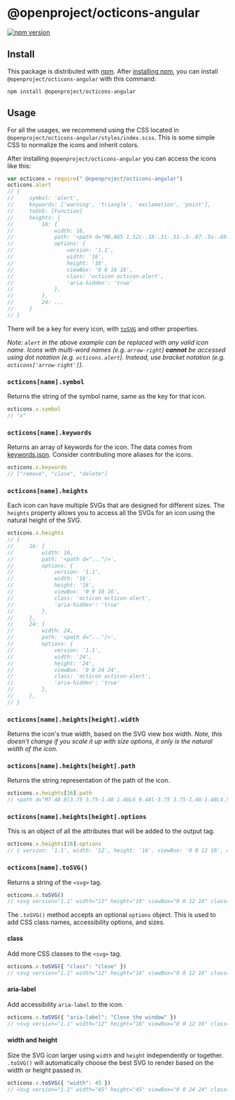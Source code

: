 # @openproject/octicons-angular


[![npm version](https://img.shields.io/npm/v/@openproject/octicons-angular.svg)](https://www.npmjs.org/package/@openproject/octicons-angular)

## Install

This package is distributed with [npm][npm]. After [installing npm][install-npm], you can install `@openproject/octicons-angular` with this command:

```shell
npm install @openproject/octicons-angular
```

## Usage

For all the usages, we recommend using the CSS located in `@openproject/octicons-angular/styles/index.scss`. This is some simple CSS to normalize the icons and inherit colors.

After installing `@openproject/octicons-angular` you can access the icons like this:

```js
var octicons = require(" @openproject/octicons-angular")
octicons.alert
// {
//     symbol: 'alert',
//     keywords: ['warning', 'triangle', 'exclamation', 'point'],
//     toSVG: [Function]
//     heights: {
//         16: {
//             width: 16,
//             path: '<path d="M8.865 1.52c-.18-.31-.51-.5-.87-.5s-.69.19-.87.5L.275 13.5c-.18.31-.18.69 0 1 .19.31.52.5.87.5h13.7c.36 0 .69-.19.86-.5.17-.31.18-.69.01-1L8.865 1.52zM8.995 13h-2v-2h2v2zm0-3h-2V6h2v4z"/>',
//             options: {
//                 version: '1.1',
//                 width: '16',
//                 height: '16',
//                 viewBox: '0 0 16 16',
//                 class: 'octicon octicon-alert',
//                 'aria-hidden': 'true'
//             },
//         },
//         24: ...
//     }
// }
```

There will be a key for every icon, with [`toSVG`](#octiconsnametosvg) and other properties.

_Note: `alert` in the above example can be replaced with any valid icon name. Icons with multi-word names (e.g. `arrow-right`) **cannot** be accessed using dot notation (e.g. `octicons.alert`). Instead, use bracket notation (e.g. `octicons['arrow-right']`)._

### `octicons[name].symbol`

Returns the string of the symbol name, same as the key for that icon.

```js
octicons.x.symbol
// "x"
```

### `octicons[name].keywords`

Returns an array of keywords for the icon. The data comes from [keywords.json](https://github.com/primer/octicons/blob/main/keywords.json). Consider contributing more aliases for the icons.

```js
octicons.x.keywords
// ["remove", "close", "delete"]
```

### `octicons[name].heights`

Each icon can have multiple SVGs that are designed for different sizes. The `heights` property allows you to access all the SVGs for an icon using the natural height of the SVG.


```js
octicons.x.heights
// {
//     16: {
//         width: 16,
//         path: '<path d="..."/>',
//         options: {
//             version: '1.1',
//             width: '16',
//             height: '16',
//             viewBox: '0 0 16 16',
//             class: 'octicon octicon-alert',
//             'aria-hidden': 'true'
//         },
//     },
//     24: {
//         width: 24,
//         path: '<path d="..."/>',
//         options: {
//             version: '1.1',
//             width: '24',
//             height: '24',
//             viewBox: '0 0 24 24',
//             class: 'octicon octicon-alert',
//             'aria-hidden': 'true'
//         },
//     },
// }
```


### `octicons[name].heights[height].width`

Returns the icon's true width, based on the SVG view box width. _Note, this doesn't change if you scale it up with size options, it only is the natural width of the icon._

### `octicons[name].heights[height].path`

Returns the string representation of the path of the icon.

```js
octicons.x.heights[16].path
// <path d="M7.48 8l3.75 3.75-1.48 1.48L6 9.48l-3.75 3.75-1.48-1.48L4.52 8 .77 4.25l1.48-1.48L6 6.52l3.75-3.75 1.48 1.48z"></path>
```

### `octicons[name].heights[height].options`

This is an object of all the attributes that will be added to the output tag.

```js
octicons.x.heights[16].options
// { version: '1.1', width: '12', height: '16', viewBox: '0 0 12 16', class: 'octicon octicon-x', 'aria-hidden': 'true' }
```

### `octicons[name].toSVG()`

Returns a string of the `<svg>` tag.

```js
octicons.x.toSVG()
// <svg version="1.1" width="12" height="16" viewBox="0 0 12 16" class="octicon octicon-x" aria-hidden="true"><path d="M7.48 8l3.75 3.75-1.48 1.48L6 9.48l-3.75 3.75-1.48-1.48L4.52 8 .77 4.25l1.48-1.48L6 6.52l3.75-3.75 1.48 1.48z"/></svg>
```

The `.toSVG()` method accepts an optional `options` object. This is used to add CSS class names, accessibility options, and sizes.

#### class

Add more CSS classes to the `<svg>` tag.

```js
octicons.x.toSVG({ "class": "close" })
// <svg version="1.1" width="12" height="16" viewBox="0 0 12 16" class="octicon octicon-x close" aria-hidden="true"><path d="M7.48 8l3.75 3.75-1.48 1.48L6 9.48l-3.75 3.75-1.48-1.48L4.52 8 .77 4.25l1.48-1.48L6 6.52l3.75-3.75 1.48 1.48z"/></svg>
```

#### aria-label

Add accessibility `aria-label` to the icon.

```js
octicons.x.toSVG({ "aria-label": "Close the window" })
// <svg version="1.1" width="12" height="16" viewBox="0 0 12 16" class="octicon octicon-x" aria-label="Close the window" role="img"><path d="M7.48 8l3.75 3.75-1.48 1.48L6 9.48l-3.75 3.75-1.48-1.48L4.52 8 .77 4.25l1.48-1.48L6 6.52l3.75-3.75 1.48 1.48z"/></svg>
```

#### width and height

Size the SVG icon larger using `width` and `height` independently or together. `.toSVG()` will automatically choose the best SVG to render based on the width or height passed in.

```js
octicons.x.toSVG({ "width": 45 })
// <svg version="1.1" width="45" height="45" viewBox="0 0 24 24" class="octicon octicon-x" aria-hidden="true"><path d="M7.48 8l3.75 3.75-1.48 1.48L6 9.48l-3.75 3.75-1.48-1.48L4.52 8 .77 4.25l1.48-1.48L6 6.52l3.75-3.75 1.48 1.48z"/></svg>
```

[primer]: https://github.com/primer/primer
[docs]: http://primercss.io/
[npm]: https://www.npmjs.com/
[install-npm]: https://docs.npmjs.com/getting-started/installing-node
[sass]: http://sass-lang.com/
